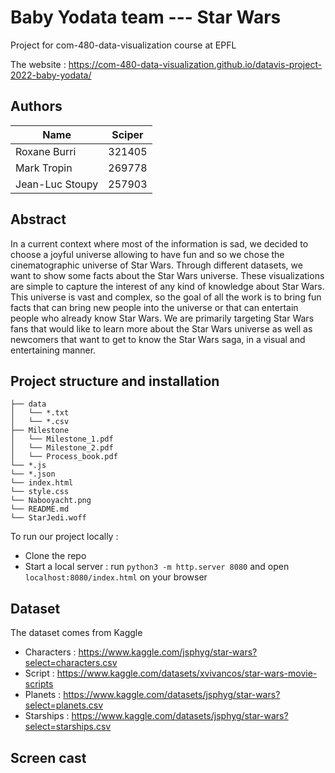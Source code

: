 # Baby Yodata team --- Star Wars

Project for com-480-data-visualization course at EPFL

The website : https://com-480-data-visualization.github.io/datavis-project-2022-baby-yodata/


## Authors

| Name          | Sciper |
| -----------   | ----------- |
| Roxane Burri      | 321405       |
| Mark Tropin   | 269778        |
| Jean-Luc Stoupy | 257903      |


## Abstract

In a current context where most of the information is sad, we decided to choose a joyful universe allowing to have fun and so we chose the cinematographic universe of Star Wars.
Through different datasets, we want to show some facts about the Star Wars universe. These visualizations are simple to capture the interest of any kind of knowledge about Star Wars. This universe is vast and complex, so the goal of all the work is to bring fun facts that can bring new people into the universe or that can entertain people who already know Star Wars. We are primarily targeting Star Wars fans that would like to learn more about the Star Wars universe as well as newcomers that want to get to know the Star Wars saga, in a visual and entertaining manner.

## Project structure and installation

```
├── data
│   └── *.txt
│   └── *.csv
├── Milestone
│   └── Milestone_1.pdf
│   └── Milestone_2.pdf
│   └── Process_book.pdf
└── *.js
└── *.json
└── index.html
└── style.css
└── Nabooyacht.png
└── README.md
└── StarJedi.woff
```

To run our project locally :

- Clone the repo
- Start a local server : run `python3 -m http.server 8080` and open `localhost:8080/index.html` on your browser



## Dataset

The dataset comes from Kaggle

- Characters : https://www.kaggle.com/jsphyg/star-wars?select=characters.csv
- Script : https://www.kaggle.com/datasets/xvivancos/star-wars-movie-scripts
- Planets : https://www.kaggle.com/datasets/jsphyg/star-wars?select=planets.csv
- Starships : https://www.kaggle.com/datasets/jsphyg/star-wars?select=starships.csv


## Screen cast


